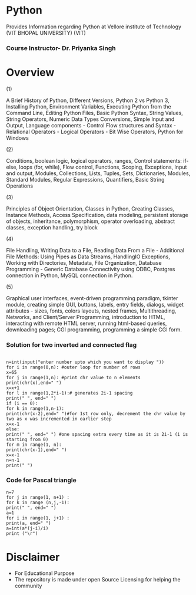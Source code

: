 # Python
Provides Information regarding Python at Vellore institute of Technology (VIT BHOPAL UNIVERSITY) (VIT)

### Course Instructor-  Dr. Priyanka Singh 

# Overview 
(1)


A Brief History of Python, Different Versions, Python 2 vs
Python 3, Installing Python, Environment Variables, Executing
Python from the Command Line, Editing Python Files, Basic
Python Syntax, String Values, String Operators, Numeric Data
Types Conversions, Simple Input and Output, Language
components - Control Flow structures and Syntax - Relational
Operators - Logical Operators - Bit Wise Operators, Python for
Windows


(2)


Conditions, boolean logic, logical operators, ranges, Control
statements: if-else, loops (for, while), Flow control, Functions,
Scoping, Exceptions, Input and output, Modules, Collections,
Lists, Tuples, Sets, Dictionaries, Modules, Standard Modules,
Regular Expressions, Quantifiers, Basic String Operations


(3)


Principles of Object Orientation, Classes in Python, Creating
Classes, Instance Methods, Access Specification, data modeling,
persistent storage of objects, inheritance, polymorphism, operator
overloading, abstract classes, exception handling, try block


(4)


File Handling, Writing Data to a File, Reading Data From a File -
Additional File Methods: Using Pipes as Data Streams, 
HandlingIO Exceptions, Working with Directories, Metadata, File
Organization, Database Programming - Generic Database
Connectivity using ODBC, Postgres connection in Python,
MySQL connection in Python.


(5)


Graphical user interfaces, event-driven programming paradigm,
tkinter module, creating simple GUI, buttons, labels, entry fields,
dialogs, widget attributes - sizes, fonts, colors layouts, nested
frames, Multithreading, Networks, and Client/Server
Programming, introduction to HTML, interacting with remote
HTML server, running html-based queries, downloading pages;
CGI programming, programming a simple CGI form.



### Solution for two inverted and connected flag

```

n=int(input("enter number upto which you want to display "))
for i in range(0,n): #outer loop for number of rows
x=65
for j in range(1,n): #print chr value to n elements
print(chr(x),end=" ")
x=x+1
for l in range(1,2*i-1):# generates 2i-1 spacing
print(" ", end=" ")
if (i == 0):
for k in range(1,n-1):
print(chr(x-2),end=" ")#for 1st row only, decrement the chr value by two as x was incremented in earlier step
x=x-1
else:
print(" ", end=" ") #one spacing extra every time as it is 2i-1 (i is starting from 0)
for m in range(1, n):
print(chr(x-1),end=" ")
x=x-1
n=n-1
print(" ")
```
### Code for Pascal triangle
```
n=7
for j in range(1, n+1) :
for k in range (n,j,-1):
print(" ", end=" ")
a=1
for i in range(1, j+1) :
print(a, end=" ")
a=int(a*(j-i)/i)
print ("\r")
```
# Disclaimer 
* For Educational Purpose
* The repository is made under open Source Licensing for helping the community 
